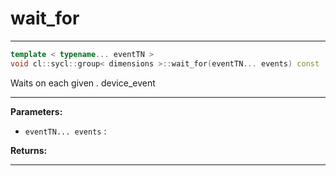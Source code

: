 # wait_for

---

```cpp
template < typename... eventTN >
void cl::sycl::group< dimensions >::wait_for(eventTN... events) const
```


Waits on each given . device_event


---
**Parameters:**

 - `eventTN... events`
: 

**Returns:** 

---
